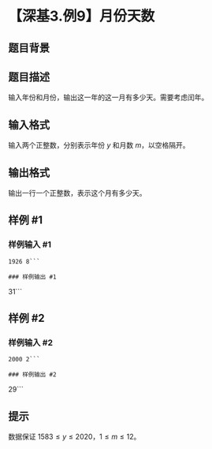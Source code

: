 # 【深基3.例9】月份天数

## 题目背景



## 题目描述

输入年份和月份，输出这一年的这一月有多少天。需要考虑闰年。

## 输入格式

输入两个正整数，分别表示年份 $y$ 和月数 $m$，以空格隔开。

## 输出格式

输出一行一个正整数，表示这个月有多少天。

## 样例 #1

### 样例输入 #1
```
1926 8```

### 样例输出 #1

```
31```

## 样例 #2

### 样例输入 #2
```
2000 2```

### 样例输出 #2

```
29```

## 提示

数据保证 $1583 \leq y \leq 2020$，$1 \leq m \leq 12$。
